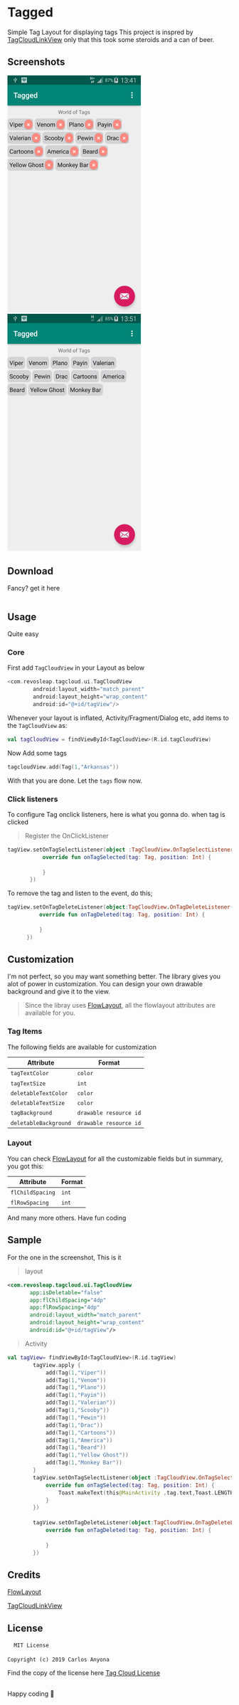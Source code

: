 # Tagged
Simple Tag Layout for displaying tags
This project is inspred by [TagCloudLinkView](https://github.com/namito/TagCloudLinkView) only that this took some
steroids and a can of beer. 
## Screenshots
<img src="/screenshots/with deletion.png" width="300px"> <img src="/screenshots/without deletion.png" width="300px">
## Download
Fancy? get it here
```gradle 

```
## Usage
Quite easy
### Core
First add `TagCloudView` in your Layout as below 
```kotlin
<com.revosleap.tagcloud.ui.TagCloudView
        android:layout_width="match_parent"
        android:layout_height="wrap_content"
        android:id="@+id/tagView"/>
 ```
 Whenever your layout is inflated,  Activity/Fragment/Dialog etc, add items to the ``TagCloudView`` as:
 
 ```kotlin
 val tagCloudView = findViewById<TagCloudView>(R.id.tagCloudView)
 ```
 Now Add some tags
 
 ```kotlin
 tagcloudView.add(Tag(1,"Arkansas"))
 ```
 
 With that you are done.
 Let the `tags` flow now.
 ### Click listeners
 To configure Tag onclick listeners, here is what you gonna do.
 when tag is clicked
 
 > Register the OnClickListener 
 
 ```kotlin
 tagView.setOnTagSelectListener(object :TagCloudView.OnTagSelectListener{
            override fun onTagSelected(tag: Tag, position: Int) {

            }
        })
   ```
  To remove the tag and listen to the event, do this;
  
  ```kotlin
  tagView.setOnTagDeleteListener(object:TagCloudView.OnTagDeleteListener{
            override fun onTagDeleted(tag: Tag, position: Int) {

            }
        })
  ```
  ## Customization
   I'm not perfect, so you may want something better. 
   The library gives you alot of power in customization. You can design your own drawable background
   and give it to the view. 
   > Since the libray uses [FlowLayout](https://github.com/nex3z/FlowLayout), all the flowlayout attributes are available
   for you. 
   
   ### Tag Items
   
   The following fields are available for customization
   
| Attribute          | Format                |
|--------------------|-----------------------|
| `tagTextColor`     | `color`               |
| `tagTextSize`      | `int`         |
| `deletableTextColor`| `color`                 |
| `deletableTextSize` | `color`                 |
| `tagBackground`     |`drawable resource id`   |
| `deletableBackground`|`drawable resource id`   |
   
### Layout
   
   You can check [FlowLayout](https://github.com/nex3z/FlowLayout) for all the customizable fields but in summary,
   you got this:
   
   | Attribute        | Format    |
   |------------------|-----------|
   |`flChildSpacing`  | `int`     |
   |`flRowSpacing`    |  `int`    |
        
 And many more others.
 Have fun coding
 
 ## Sample
 
 For the one in the screenshot, This is it
 > layout
 
 ```xml 
 <com.revosleap.tagcloud.ui.TagCloudView
        app:isDeletable="false"
        app:flChildSpacing="4dp"
        app:flRowSpacing="4dp"
        android:layout_width="match_parent"
        android:layout_height="wrap_content"
        android:id="@+id/tagView"/>
 ```
> Activity

```kotlin
val tagView= findViewById<TagCloudView>(R.id.tagView)
        tagView.apply {
            add(Tag(1,"Viper"))
            add(Tag(1,"Venom"))
            add(Tag(1,"Plano"))
            add(Tag(1,"Payin"))
            add(Tag(1,"Valerian"))
            add(Tag(1,"Scooby"))
            add(Tag(1,"Pewin"))
            add(Tag(1,"Drac"))
            add(Tag(1,"Cartoons"))
            add(Tag(1,"America"))
            add(Tag(1,"Beard"))
            add(Tag(1,"Yellow Ghost"))
            add(Tag(1,"Monkey Bar"))
        }
        tagView.setOnTagSelectListener(object :TagCloudView.OnTagSelectListener{
            override fun onTagSelected(tag: Tag, position: Int) {
                Toast.makeText(this@MainActivity ,tag.text,Toast.LENGTH_SHORT).show()
            }
        })

        tagView.setOnTagDeleteListener(object:TagCloudView.OnTagDeleteListener{
            override fun onTagDeleted(tag: Tag, position: Int) {

            }
        })
 ```
 ## Credits
 [FlowLayout](https://github.com/nex3z/FlowLayout)
 
 [TagCloudLinkView](https://github.com/namito/TagCloudLinkView)
 
 License
 ------
      MIT License

    Copyright (c) 2019 Carlos Anyona
    
  Find the copy of the license here [Tag Cloud License](/blob/master/LICENSE)
  ##
  Happy coding :blue_heart:
 

